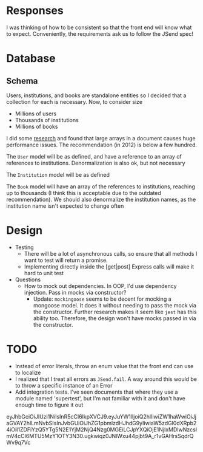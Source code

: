# Responses
I was thinking of how to be consistent so that the front end will know what to expect.  Conveniently, the
requirements ask us to follow the JSend spec!

# Database
## Schema
Users, institutions, and books are standalone entities so I decided that a collection for each is necessary.
Now, to consider size
* Millions of users
* Thousands of institutions
* Millions of books

I did some [research](https://grokbase.com/t/gg/mongodb-user/128r0h5gzw/inserting-into-300-000-size-embedded-array-is-slow-even-w-o-indexes) and found that large arrays in a document causes huge performance issues.  The recommendation (in 2012) is below a few hundred.

The `User` model will be as defined, and have a reference to an array of references to institutions.  Denormalization is
also ok, but not necessary

The `Institution` model will be as defined

The `Book` model will have an array of the references to institutions, reaching up to thousands (I think this is acceptable due to the outdated recommendation).  We should also denormalize the institution names, as the institution name isn't expected to change often

# Design
* Testing
  * There will be a lot of asynchronous calls, so ensure that all methods I want to test will return a promise.
  * Implementing directly inside the [get|post] Express calls will make it hard to unit test
* Questions
  * How to mock out dependencies.  In OOP, I'd use dependency injection.  Pass in mocks via constructor?
    * Update: `mockingoose` seems to be decent for mocking a mongoose model.  It does it without needing to pass the mock
    via the constructor.  Further research makes it seem like `jest` has this ability too.  Therefore, the design won't
    have mocks passed in via the constructor.

# TODO
* Instead of error literals, throw an enum value that the front end can use to localize
* I realized that I treat all errors as `JSend.fail`. A way around this would be to throw a specific instance of an Error
* Add integration tests.  I've seen documents that where they use a module named 'supertest', but I'm not familiar with it and don't have enough time to figure it out

eyJhbGciOiJIUzI1NiIsInR5cCI6IkpXVCJ9.eyJuYW1lIjoiQ2hlIiwiZW1haWwiOiJjaGVAY2hlLmNvbSIsInJvbGUiOiJhZG1pbmlzdHJhdG9yIiwiaW5zdGl0dXRpb24iOiI1ZDFiYzQ5YTg5N2E1YjM2NjQ4Nzg0MGEiLCJpYXQiOjE1NjIxMDIwNzcsImV4cCI6MTU5MzY1OTY3N30.ugkwiqz0JNlWxu44pjbt9A_r1vGAHrsSqdrQWv9q7Vc